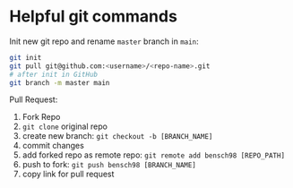 # Helpful git commands

Init new git repo and rename `master` branch in `main`:

```bash
git init
git pull git@github.com:<username>/<repo-name>.git
# after init in GitHub
git branch -m master main
```

Pull Request:
1. Fork Repo
2. `git clone` original repo
3. create new branch: `git checkout -b [BRANCH_NAME]`
4. commit changes
5. add forked repo as remote repo: `git remote add bensch98 [REPO_PATH]`
6. push to fork: `git push bensch98 [BRANCH_NAME]`
7. copy link for pull request
